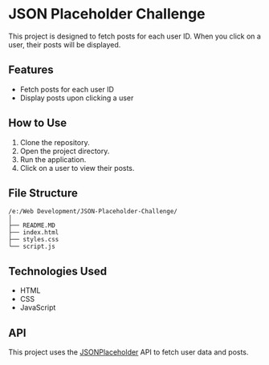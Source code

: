 # JSON Placeholder Challenge

This project is designed to fetch posts for each user ID. When you click on a user, their posts will be displayed.

## Features

- Fetch posts for each user ID
- Display posts upon clicking a user

## How to Use

1. Clone the repository.
2. Open the project directory.
3. Run the application.
4. Click on a user to view their posts.

## File Structure

```
/e:/Web Development/JSON-Placeholder-Challenge/
│
├── README.MD
├── index.html
├── styles.css
└── script.js
```

## Technologies Used

- HTML
- CSS
- JavaScript

## API

This project uses the [JSONPlaceholder](https://jsonplaceholder.typicode.com/) API to fetch user data and posts.
